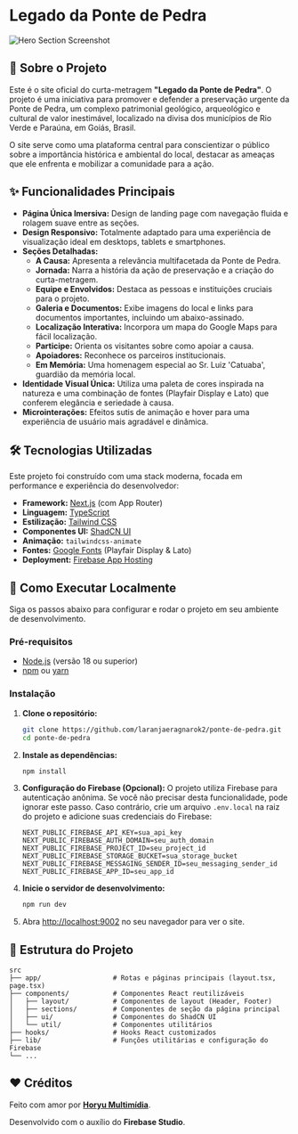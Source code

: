 # Legado da Ponte de Pedra

![Hero Section Screenshot](https://i.postimg.cc/xTgXxCwP/3da24e5b95f6ac4f18877d086882e80c.jpg)

## 📜 Sobre o Projeto

Este é o site oficial do curta-metragem **"Legado da Ponte de Pedra"**. O projeto é uma iniciativa para promover e defender a preservação urgente da Ponte de Pedra, um complexo patrimonial geológico, arqueológico e cultural de valor inestimável, localizado na divisa dos municípios de Rio Verde e Paraúna, em Goiás, Brasil.

O site serve como uma plataforma central para conscientizar o público sobre a importância histórica e ambiental do local, destacar as ameaças que ele enfrenta e mobilizar a comunidade para a ação.

## ✨ Funcionalidades Principais

*   **Página Única Imersiva:** Design de landing page com navegação fluida e rolagem suave entre as seções.
*   **Design Responsivo:** Totalmente adaptado para uma experiência de visualização ideal em desktops, tablets e smartphones.
*   **Seções Detalhadas:**
    *   **A Causa:** Apresenta a relevância multifacetada da Ponte de Pedra.
    *   **Jornada:** Narra a história da ação de preservação e a criação do curta-metragem.
    *   **Equipe e Envolvidos:** Destaca as pessoas e instituições cruciais para o projeto.
    *   **Galeria e Documentos:** Exibe imagens do local e links para documentos importantes, incluindo um abaixo-assinado.
    *   **Localização Interativa:** Incorpora um mapa do Google Maps para fácil localização.
    *   **Participe:** Orienta os visitantes sobre como apoiar a causa.
    *   **Apoiadores:** Reconhece os parceiros institucionais.
    *   **Em Memória:** Uma homenagem especial ao Sr. Luiz 'Catuaba', guardião da memória local.
*   **Identidade Visual Única:** Utiliza uma paleta de cores inspirada na natureza e uma combinação de fontes (Playfair Display e Lato) que conferem elegância e seriedade à causa.
*   **Microinterações:** Efeitos sutis de animação e hover para uma experiência de usuário mais agradável e dinâmica.

## 🛠️ Tecnologias Utilizadas

Este projeto foi construído com uma stack moderna, focada em performance e experiência do desenvolvedor:

*   **Framework:** [Next.js](https://nextjs.org/) (com App Router)
*   **Linguagem:** [TypeScript](https://www.typescriptlang.org/)
*   **Estilização:** [Tailwind CSS](https://tailwindcss.com/)
*   **Componentes UI:** [ShadCN UI](https://ui.shadcn.com/)
*   **Animação:** `tailwindcss-animate`
*   **Fontes:** [Google Fonts](https://fonts.google.com/) (Playfair Display & Lato)
*   **Deployment:** [Firebase App Hosting](https://firebase.google.com/docs/app-hosting)

## 🚀 Como Executar Localmente

Siga os passos abaixo para configurar e rodar o projeto em seu ambiente de desenvolvimento.

### Pré-requisitos

*   [Node.js](https://nodejs.org/) (versão 18 ou superior)
*   [npm](https://www.npmjs.com/) ou [yarn](https://yarnpkg.com/)

### Instalação

1.  **Clone o repositório:**
    ```bash
    git clone https://github.com/laranjaeragnarok2/ponte-de-pedra.git
    cd ponte-de-pedra
    ```

2.  **Instale as dependências:**
    ```bash
    npm install
    ```

3.  **Configuração do Firebase (Opcional):**
    O projeto utiliza Firebase para autenticação anônima. Se você não precisar desta funcionalidade, pode ignorar este passo. Caso contrário, crie um arquivo `.env.local` na raiz do projeto e adicione suas credenciais do Firebase:
    ```env
    NEXT_PUBLIC_FIREBASE_API_KEY=sua_api_key
    NEXT_PUBLIC_FIREBASE_AUTH_DOMAIN=seu_auth_domain
    NEXT_PUBLIC_FIREBASE_PROJECT_ID=seu_project_id
    NEXT_PUBLIC_FIREBASE_STORAGE_BUCKET=sua_storage_bucket
    NEXT_PUBLIC_FIREBASE_MESSAGING_SENDER_ID=seu_messaging_sender_id
    NEXT_PUBLIC_FIREBASE_APP_ID=seu_app_id
    ```

4.  **Inicie o servidor de desenvolvimento:**
    ```bash
    npm run dev
    ```

5.  Abra [http://localhost:9002](http://localhost:9002) no seu navegador para ver o site.

## 📂 Estrutura do Projeto

```
src
├── app/                  # Rotas e páginas principais (layout.tsx, page.tsx)
├── components/           # Componentes React reutilizáveis
│   ├── layout/           # Componentes de layout (Header, Footer)
│   ├── sections/         # Componentes de seção da página principal
│   ├── ui/               # Componentes do ShadCN UI
│   └── util/             # Componentes utilitários
├── hooks/                # Hooks React customizados
├── lib/                  # Funções utilitárias e configuração do Firebase
└── ...
```

## ❤️ Créditos

Feito com amor por **[Horyu Multimídia](https://www.instagram.com/horyu.multimedia)**.

Desenvolvido com o auxílio do **Firebase Studio**.
